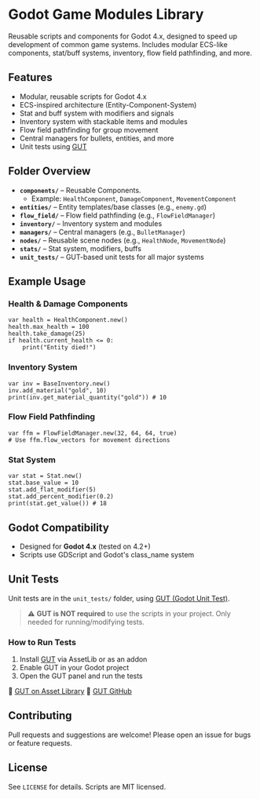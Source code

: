 # Godot Game Modules Library

Reusable scripts and components for Godot 4.x, designed to speed up development of common game systems. Includes modular ECS-like components, stat/buff systems, inventory, flow field pathfinding, and more.

## Features

- Modular, reusable scripts for Godot 4.x
- ECS-inspired architecture (Entity-Component-System)
- Stat and buff system with modifiers and signals
- Inventory system with stackable items and modules
- Flow field pathfinding for group movement
- Central managers for bullets, entities, and more
- Unit tests using [GUT](https://github.com/bitwes/Gut)

## Folder Overview

- **`components/`** – Reusable Components.
    - Example: `HealthComponent`, `DamageComponent`, `MovementComponent`
- **`entities/`** – Entity templates/base classes (e.g., `enemy.gd`)
- **`flow_field/`** – Flow field pathfinding (e.g., `FlowFieldManager`)
- **`inventory/`** – Inventory system and modules
- **`managers/`** – Central managers (e.g., `BulletManager`)
- **`nodes/`** – Reusable scene nodes (e.g., `HealthNode`, `MovementNode`)
- **`stats/`** – Stat system, modifiers, buffs
- **`unit_tests/`** – GUT-based unit tests for all major systems

## Example Usage

### Health & Damage Components
```gdscript
var health = HealthComponent.new()
health.max_health = 100
health.take_damage(25)
if health.current_health <= 0:
    print("Entity died!")
```

### Inventory System
```gdscript
var inv = BaseInventory.new()
inv.add_material("gold", 10)
print(inv.get_material_quantity("gold")) # 10
```

### Flow Field Pathfinding
```gdscript
var ffm = FlowFieldManager.new(32, 64, 64, true)
# Use ffm.flow_vectors for movement directions
```

### Stat System
```gdscript
var stat = Stat.new()
stat.base_value = 10
stat.add_flat_modifier(5)
stat.add_percent_modifier(0.2)
print(stat.get_value()) # 18
```

## Godot Compatibility

- Designed for **Godot 4.x** (tested on 4.2+)
- Scripts use GDScript and Godot's class_name system

## Unit Tests

Unit tests are in the `unit_tests/` folder, using [GUT (Godot Unit Test)](https://github.com/bitwes/Gut).

> ⚠️ **GUT is NOT required** to use the scripts in your project. Only needed for running/modifying tests.

### How to Run Tests
1. Install [GUT](https://github.com/bitwes/Gut) via AssetLib or as an addon
2. Enable GUT in your Godot project
3. Open the GUT panel and run the tests

🔗 [GUT on Asset Library](https://godotengine.org/asset-library/asset/1466)
🔗 [GUT GitHub](https://github.com/bitwes/Gut)

## Contributing

Pull requests and suggestions are welcome! Please open an issue for bugs or feature requests.

## License

See `LICENSE` for details. Scripts are MIT licensed.